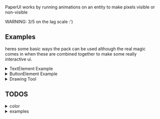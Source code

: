 PaperUI works by running animations on an entity to make pixels visible or non-visible

WARNING: 3/5 on the lag scale :')

## Examples
heres some basic ways the pack can be used although the real magic comes in when these are combined together to make some really interactive ui.
<details>
  <summary>TextElement Example</summary>
  
  ## Text 
  
  - most characters but not all are suported
  - the characters are saved in "./ui/font/molang"
  
```js
import { textElement } from "./ui/screenElements"
import { screen } from "./ui/screen"
import { world } from "@minecraft/server"

const overworld = world.getDimension("overworld")

function displayText(text, location, dimension, rotation) {
    const screen = new Screen(location, dimension, rotation)
    screen.addElement(new TextElement(text))
    screen.update()
}

displayText("hello world", { x: 0, y: -55, z: 0 }, overworld, { x: 0, y: 0 })
```
</details>

<details>
  <summary>ButtonElement Example</summary>
  
  ## Button
  
  - the buttonElement consists of a textElement as well as serveral shapeElements
  - to have a blank buttonElement set text = ""
  
```js
import { buttonElement } from "./ui/screenElements"
import { screen } from "./ui/screen"
import { world } from "@minecraft/server"

const overworld = world.getDimension("overworld")

function displayButton(text, height, width, location, dimension, rotation) {
    const screen = new Screen(location, dimension, rotation)
    const button = new ButtonElement(height, width, text)

    button.addOnClick((data) => {
        const { location: { x, y }, player } = data
        world.sendMessage(`${player.name} clicked at ${x}, ${y}`)
    })

    screen.addElement(button)
    screen.update()
}

displayButton("button", 40, 14, { x: 0, y: -55, z: 0 }, overworld)
```
</details>

<details>
  <summary> Drawing Tool</summary>
  
  ## Drawing Tool
  
  - this doesnt use any elements but instead draws directly on the screen
  
```js
import { screen } from "./ui/screen"
import { world } from "@minecraft/server"

const overworld = world.getDimension("overworld")

function displayWhiteboard() {
    const display = new Screen({ x: 0, y: -55, z: 0 }, overworld)

    system.runInterval(() => {
        for (const player of world.getPlayers()) {
            const { x, y } = display.getPointer(player)

            display.setPixel(x, y, true)
        }
    })
}

displayWhiteboard()
```
</details>

## TODOS
<details>
  <summary> color </summary>

  - adding color to each individual pixel is too laggy when done via render controllers
  - swap everything over to particles possibly
</details>

<details>
  <summary> examples </summary>

  - add in some simple examples on how elements can be used together
  - a draw tool with a button to turn the drawing into blocks
  - button that generates another button
  - add in a picture of the output for each example 
</details>
